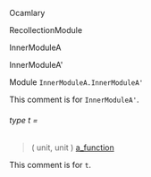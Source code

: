 Ocamlary

RecollectionModule

InnerModuleA

InnerModuleA'

Module `InnerModuleA.InnerModuleA'`

This comment is for `InnerModuleA'`.

<a id="type-t"></a>

###### type t =

> ( unit, unit ) [a_function](Ocamlary.md#type-a_function)

This comment is for `t`.
